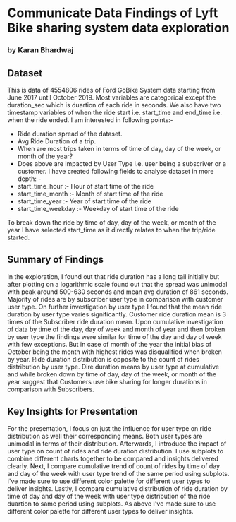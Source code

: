 # Communicate Data Findings of Lyft Bike sharing system data exploration
### by Karan Bhardwaj


## Dataset

This is data of 4554806 rides of Ford GoBike System data starting from June 2017 until October 2019. 
Most variables are categorical except the duration_sec which is duartion of each ride in seconds. 
We also have two timestamp variables of when the ride start i.e. start_time and end_time i.e. when the ride ended.
I am interested in following points:- 
- Ride duration spread of the dataset.
- Avg Ride Duration of a trip. 
- When are most trips taken in terms of time of day, day of the week, or month of the year?
- Does above are impacted by User Type i.e. user being a subscriver or a customer. 
I have created following fields to analyse dataset in more depth: - 
- start_time_hour :- Hour of start time of the ride
- start_time_month :- Month of start time of the ride
- start_time_year :- Year of start time of the ride
- start_time_weekday :- Weekday of start time of the ride 

To break down the ride by time of day, day of the week, or month of the year I have selected 
start_time as it directly relates to when the trip/ride started.

## Summary of Findings

In the exploration, I found out that ride duration has a long tail initially but after plotting on a 
logarithmic scale found out that the spread was unimodal with peak around 500-630 seconds and 
mean avg duration of 861 seconds. Majority of rides are by subscriber user type in comparison with 
customer user type. On further investigation by user type I found that the mean ride duration by user type 
varies significantly. Customer ride duration mean is 3 times of the Subscriber ride duration mean. Upon
cumulative investigation of data by time of the day, day of week and month of year and then broken by
user type the findings were similar for time of the day and day of week with few exceptions. But in case
of month of the year the initial bias of October being the month with highest rides was disqualified when
broken by year. Ride duration distribution is opposite to the count of rides distribution by user type.
Dire duration means by user type at cumulative and while broken down by time of day, day of the week, or 
month of the year suggest that Customers use bike sharing for longer durations in comparison with Subscribers.


## Key Insights for Presentation

For the presentation, I focus on just the influence for user type on ride distribution as well their
corresponding means. Both user types are unimodal in terms of their distribution. 
Afterwards, I introduce the impact of user type on count of rides and ride duration distribution. 
I use subplots to combine different charts together to be compared and insights delivered clearly. 
Next, I compare cumulative trend of count of rides by time of day and day of the week with user type trend
of the same period using subplots. I've made sure to use different color palette for different user types to deliver insights.
Lastly, I compare cumulative distribution of ride duration by time of day and day of the week with user type distribution
of the ride duartion to same period using subplots. As above I've made sure to use different color 
palette for different user types to deliver insights.

